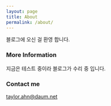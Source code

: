 ```yaml
---
layout: page
title: About
permalink: /about/
---
```


블로그에 오신 걸 환영 합니다.

### More Information

지금은 테스트 중이라 블로그가 수리 중 입니다.

### Contact me

[taylor.ahn@daum.net](mailto:taylor.ahn@daum.net)
